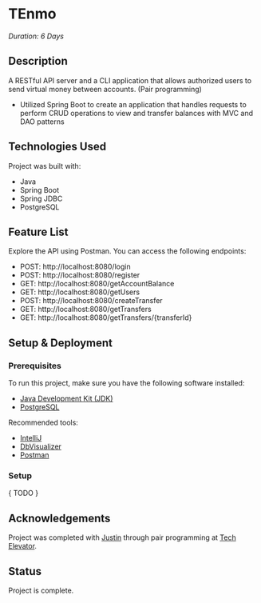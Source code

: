 # TEnmo
_Duration: 6 Days_

## Description
A RESTful API server and a CLI application that allows authorized users to send virtual money between accounts. (Pair programming)
- Utilized Spring Boot to create an application that handles requests to perform CRUD operations to view and transfer balances with MVC and DAO patterns

## Technologies Used
Project was built with:
- Java
- Spring Boot
- Spring JDBC
- PostgreSQL

## Feature List
Explore the API using Postman. You can access the following endpoints:

- POST: http://localhost:8080/login
- POST: http://localhost:8080/register
- GET: http://localhost:8080/getAccountBalance
- GET: http://localhost:8080/getUsers
- POST: http://localhost:8080/createTransfer
- GET: http://localhost:8080/getTransfers
- GET: http://localhost:8080/getTransfers/{transferId}

## Setup & Deployment

### Prerequisites
To run this project, make sure you have the following software installed:

- [Java Development Kit (JDK)](https://www.oracle.com/java/technologies/)
- [PostgreSQL](https://www.postgresql.org/)

Recommended tools:
- [IntelliJ](https://www.jetbrains.com/idea/)
- [DbVisualizer](https://www.dbvis.com/)
- [Postman](https://www.postman.com/)

### Setup
{ TODO }

## Acknowledgements
Project was completed with [Justin](https://github.com/justinparker9) through pair programming at [Tech Elevator](https://www.techelevator.com/).

## Status
Project is complete.
